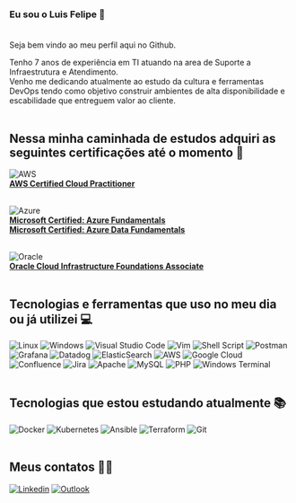### Eu sou o Luis Felipe 👋<br /><br />

Seja bem vindo ao meu perfil aqui no Github.<br />

Tenho 7 anos de experiência em TI atuando na area de Suporte a Infraestrutura e Atendimento.<br />
Venho me dedicando atualmente ao estudo da cultura e ferramentas DevOps tendo como objetivo construir ambientes de alta disponibilidade e escabilidade que entreguem valor ao cliente.<br /><br />

## Nessa minha caminhada de estudos adquiri as seguintes certificações até o momento 📜<br />
![AWS](https://img.shields.io/badge/AWS-%23FF9900.svg?style=for-the-badge&logo=amazon-aws&logoColor=white)<br />
[**AWS Certified Cloud Practitioner**](https://www.credly.com/badges/ab0578b3-8dd9-4937-ad80-79539e4b84d9)
<br /><br />

![Azure](https://img.shields.io/badge/azure-%230072C6.svg?style=for-the-badge&logo=microsoftazure&logoColor=white)<br />
[**Microsoft Certified: Azure Fundamentals**](https://www.credly.com/badges/c5db133b-e6d4-44b6-aa4e-0cf1179edc3f)<br />
[**Microsoft Certified: Azure Data Fundamentals**](https://www.credly.com/badges/d4acdcf5-b1a2-43b3-a2c1-aa0ce234a45d)
<br /><br />

![Oracle](https://img.shields.io/badge/Oracle-F80000?style=for-the-badge&logo=oracle&logoColor=white)<br />
[**Oracle Cloud Infrastructure Foundations Associate**](https://catalog-education.oracle.com/pls/certview/sharebadge?id=47DDB3E64B1D57932FF15652EDC23B6FC50A0DD96AACBF4B2D09264E1214919D)
<br /><br />

## Tecnologias e ferramentas que uso no meu dia ou já utilizei 💻

![Linux](https://img.shields.io/badge/Linux-FCC624?style=for-the-badge&logo=linux&logoColor=black)
![Windows](https://img.shields.io/badge/Windows-0078D6?style=for-the-badge&logo=windows&logoColor=white)
![Visual Studio Code](https://img.shields.io/badge/Visual%20Studio%20Code-0078d7.svg?style=for-the-badge&logo=visual-studio-code&logoColor=white)
![Vim](https://img.shields.io/badge/VIM-%2311AB00.svg?style=for-the-badge&logo=vim&logoColor=white)
![Shell Script](https://img.shields.io/badge/shell_script-%23121011.svg?style=for-the-badge&logo=gnu-bash&logoColor=white)
![Postman](https://img.shields.io/badge/Postman-FF6C37?style=for-the-badge&logo=postman&logoColor=white)
![Grafana](https://img.shields.io/badge/grafana-%23F46800.svg?style=for-the-badge&logo=grafana&logoColor=white)
![Datadog](https://img.shields.io/badge/datadog-%23632CA6.svg?style=for-the-badge&logo=datadog&logoColor=white)
![ElasticSearch](https://img.shields.io/badge/-ElasticSearch-005571?style=for-the-badge&logo=elasticsearch)
![AWS](https://img.shields.io/badge/AWS-%23FF9900.svg?style=for-the-badge&logo=amazon-aws&logoColor=white)
![Google Cloud](https://img.shields.io/badge/GoogleCloud-%234285F4.svg?style=for-the-badge&logo=google-cloud&logoColor=white)
![Confluence](https://img.shields.io/badge/confluence-%23172BF4.svg?style=for-the-badge&logo=confluence&logoColor=white)
![Jira](https://img.shields.io/badge/jira-%230A0FFF.svg?style=for-the-badge&logo=jira&logoColor=white)
![Apache](https://img.shields.io/badge/apache-%23D42029.svg?style=for-the-badge&logo=apache&logoColor=white)
![MySQL](https://img.shields.io/badge/mysql-%2300f.svg?style=for-the-badge&logo=mysql&logoColor=white)
![PHP](https://img.shields.io/badge/php-%23777BB4.svg?style=for-the-badge&logo=php&logoColor=white)
![Windows Terminal](https://img.shields.io/badge/Windows%20Terminal-%234D4D4D.svg?style=for-the-badge&logo=windows-terminal&logoColor=white)
<br /><br />


## Tecnologias que estou estudando atualmente 📚

![Docker](https://img.shields.io/badge/docker-%230db7ed.svg?style=for-the-badge&logo=docker&logoColor=white)
![Kubernetes](https://img.shields.io/badge/kubernetes-%23326ce5.svg?style=for-the-badge&logo=kubernetes&logoColor=white)
![Ansible](https://img.shields.io/badge/ansible-%231A1918.svg?style=for-the-badge&logo=ansible&logoColor=white)
![Terraform](https://img.shields.io/badge/terraform-%235835CC.svg?style=for-the-badge&logo=terraform&logoColor=white)
![Git](https://img.shields.io/badge/git-%23F05033.svg?style=for-the-badge&logo=git&logoColor=white)
<br /><br />

## Meus contatos 📱📧

[![Linkedin](https://img.shields.io/badge/LinkedIn-0077B5?style=for-the-badge&logo=linkedin&logoColor=white)](https://www.linkedin.com/in/luis-felipe-oliveira/)
[![Outlook](https://img.shields.io/badge/Microsoft_Outlook-0078D4?style=for-the-badge&logo=microsoft-outlook&logoColor=white)](mailto:luis.r.oliveira@outlook.com)
